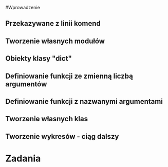 #Wprowadzenie


## Przekazywane z linii komend

## Tworzenie własnych modułów

## Obiekty klasy "dict"

## Definiowanie funkcji ze zmienną liczbą argumentów

## Definiowanie funkcji z nazwanymi argumentami

## Tworzenie własnych klas

## Tworzenie wykresów - ciąg dalszy

# Zadania 
